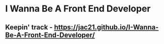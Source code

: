 I Wanna Be A Front End Developer
=========================

Keepin' track - https://jac21.github.io/I-Wanna-Be-A-Front-End-Developer/
-------------